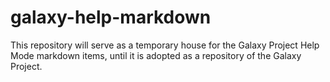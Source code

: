 # galaxy-help-markdown
This repository will serve as a temporary house for the Galaxy Project Help Mode markdown items, until it is adopted as a repository of the Galaxy Project. 
